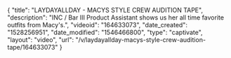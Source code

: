 {
    "title": "LAYDAYALLDAY - MACYS STYLE CREW AUDITION TAPE",
    "description": "INC \/ Bar III Product Assistant shows us her all time favorite outfits from Macy's.",
    "videoid": "164633073",
    "date_created": "1528256951",
    "date_modified": "1546466800",
    "type": "captivate",
    "layout": "video",
    "url": "\/v\/laydayallday-macys-style-crew-audition-tape\/164633073"
}